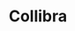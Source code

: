 ---
linkedin: https://linkedin.com/company/collibra
logohandle: collibra
sort: collibra
title: Collibra
twitter: https://x.com/collibra
website: https://www.collibra.com/
youtube: https://youtube.com/channel/UCTKqkiDbRnn1MO5YXuZd7qA
---